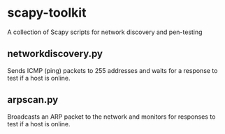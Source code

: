 # scapy-toolkit
A collection of Scapy scripts for network discovery and pen-testing

## networkdiscovery.py
Sends ICMP (ping) packets to 255 addresses and waits for a response to test if a host is online.

## arpscan.py
Broadcasts an ARP packet to the network and monitors for responses to test if a host is online.
